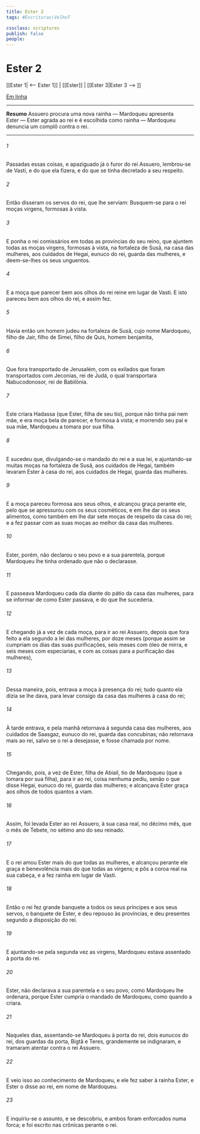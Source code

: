 ```yaml
---
title: Ester 2
tags: #Escrituras\VelhoT

cssclass: scriptures
publish: false
people:
---
```


# Ester 2
[[Ester 1| <-- Ester 1]] | [[Ester]] | [[Ester 3|Ester 3 --> ]]

[Em linha](https://churchofjesuschrist.org/study/scriptures/ot/esth/2?lang=por)

---
__Resumo__
Assuero procura uma nova rainha — Mardoqueu apresenta Ester — Ester agrada ao rei e é escolhida como rainha — Mardoqueu denuncia um complô contra o rei.

---
###### 1 
Passadas essas coisas, e apaziguado já o furor do rei Assuero, lembrou-se de Vasti, e do que ela fizera, e do que se tinha decretado a seu respeito.

###### 2 
Então disseram os servos do rei, que lhe serviam: Busquem-se para o rei moças virgens, formosas à vista.

###### 3 
E ponha o rei comissários em todas as províncias do seu reino, que ajuntem todas as moças virgens, formosas à vista, na fortaleza de Susã, na casa das mulheres, aos cuidados de Hegai, eunuco do rei, guarda das mulheres, e deem-se-lhes os seus unguentos.

###### 4 
E a moça que parecer bem aos olhos do rei reine em lugar de Vasti. E isto pareceu bem aos olhos do rei, e assim fez.

###### 5 
Havia então um homem judeu na fortaleza de Susã, cujo nome  Mardoqueu, filho de Jair, filho de Simei, filho de Quis, homem benjamita,

###### 6 
Que fora transportado de Jerusalém, com os exilados que foram transportados com Jeconias, rei de Judá, o qual transportara Nabucodonosor, rei de Babilônia.

###### 7 
Este criara Hadassa (que  Ester, filha de seu tio), porque não tinha pai nem mãe, e era moça bela de parecer, e formosa à vista; e morrendo seu pai e sua mãe, Mardoqueu a tomara por sua filha.

###### 8 
E sucedeu que, divulgando-se o mandado do rei e a sua lei, e ajuntando-se muitas moças na fortaleza de Susã, aos cuidados de Hegai, também levaram Ester à casa do rei, aos cuidados de Hegai, guarda das mulheres.

###### 9 
E a moça pareceu formosa aos seus olhos, e alcançou graça perante ele, pelo que se apressurou com os seus cosméticos, e em lhe dar os seus alimentos, como também em lhe dar sete moças de respeito da casa do rei; e a fez passar com as suas moças ao melhor  da casa das mulheres.

###### 10 
Ester, porém, não declarou o seu povo e a sua parentela, porque Mardoqueu lhe tinha ordenado que não o declarasse.

###### 11 
E passeava Mardoqueu cada dia diante do pátio da casa das mulheres, para se informar de como Ester passava, e do que lhe sucederia.

###### 12 
E chegando já a vez de cada moça, para ir ao rei Assuero, depois que fora feito a ela segundo a lei das mulheres, por doze meses (porque assim se cumpriam os dias das suas purificações, seis meses com óleo de mirra, e seis meses com especiarias, e com as coisas para a purificação das mulheres),

###### 13 
Dessa maneira, pois, entrava a moça à presença do rei; tudo quanto ela dizia se lhe dava, para levar consigo da casa das mulheres à casa do rei;

###### 14 
À tarde entrava, e pela manhã retornava à segunda casa das mulheres, aos cuidados de Saasgaz, eunuco do rei, guarda das concubinas; não retornava mais ao rei, salvo se o rei a desejasse, e fosse chamada por nome.

###### 15 
Chegando, pois, a vez de Ester, filha de Abiail, tio de Mardoqueu (que a tomara por sua filha), para ir ao rei, coisa nenhuma pediu, senão o que disse Hegai, eunuco do rei, guarda das mulheres; e alcançava Ester graça aos olhos de todos quantos a viam.

###### 16 
Assim, foi levada Ester ao rei Assuero, à sua casa real, no décimo mês, que  o mês de Tebete, no sétimo ano do seu reinado.

###### 17 
E o rei amou Ester mais do que todas as mulheres, e alcançou perante ele graça e benevolência mais do que todas as virgens; e pôs a coroa real na sua cabeça, e a fez rainha em lugar de Vasti.

###### 18 
Então o rei fez  grande banquete a todos os seus príncipes e aos seus servos,  o banquete de Ester, e deu repouso às províncias, e deu presentes segundo a disposição do rei.

###### 19 
E ajuntando-se pela segunda vez as virgens, Mardoqueu estava assentado à porta do rei.

###### 20 
Ester,  não declarava a sua parentela e o seu povo, como Mardoqueu lhe ordenara, porque Ester cumpria o mandado de Mardoqueu, como quando a criara.

###### 21 
Naqueles dias, assentando-se Mardoqueu à porta do rei, dois eunucos do rei, dos guardas da porta, Bigtã e Teres, grandemente se indignaram, e tramaram atentar contra o rei Assuero.

###### 22 
E veio isso ao conhecimento de Mardoqueu, e ele fez saber à rainha Ester, e Ester o disse ao rei, em nome de Mardoqueu.

###### 23 
E inquiriu-se o assunto, e se descobriu, e ambos foram enforcados numa forca; e foi escrito nas crônicas perante o rei.

